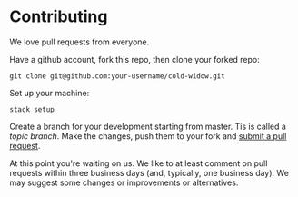 # Contributing

We love pull requests from everyone.

Have a github account, fork this repo, then clone your forked repo:

    git clone git@github.com:your-username/cold-widow.git

Set up your machine:

    stack setup

Create a branch for your development starting from master. Tis is
called a _topic branch_. Make the changes, push them to your fork
and [submit a pull request][pr].

[pr]: https://github.com/thoughtbot/cold-widow/compare/

At this point you're waiting on us. We like to at least comment on pull requests
within three business days (and, typically, one business day). We may suggest
some changes or improvements or alternatives.

